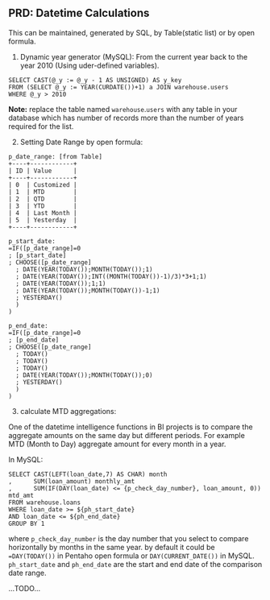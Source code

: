 ## PRD: Datetime Calculations ##

This can be maintained, generated by SQL, by Table(static list) or by open formula.

1. Dynamic year generator (MySQL):
From the current year back to the year 2010 (Using uder-defined variables). 
```
SELECT CAST(@_y := @_y - 1 AS UNSIGNED) AS y_key
FROM (SELECT @_y := YEAR(CURDATE())+1) a JOIN warehouse.users
WHERE @_y > 2010
```
**Note:** replace the table named `warehouse`.`users` with any table in your database
which has number of records more than the number of years required for the list.

2. Setting Date Range by open formula:
```
p_date_range: [from Table]
+----+------------+
| ID | Value      |
+----+------------+
| 0  | Customized |
| 1  | MTD        |
| 2  | QTD        |
| 3  | YTD        |
| 4  | Last Month |
| 5  | Yesterday  |
+----+------------+

p_start_date:
=IF([p_date_range]=0
; [p_start_date]
; CHOOSE([p_date_range]
  ; DATE(YEAR(TODAY());MONTH(TODAY());1)
  ; DATE(YEAR(TODAY());INT((MONTH(TODAY())-1)/3)*3+1;1)
  ; DATE(YEAR(TODAY());1;1)
  ; DATE(YEAR(TODAY());MONTH(TODAY())-1;1)
  ; YESTERDAY()
  )
)

p_end_date:
=IF([p_date_range]=0
; [p_end_date]
; CHOOSE([p_date_range]
  ; TODAY()
  ; TODAY()
  ; TODAY()
  ; DATE(YEAR(TODAY());MONTH(TODAY());0)
  ; YESTERDAY()
  )
)
```

3. calculate MTD aggregations:

One of the datetime intelligence functions in BI projects is to compare
the aggregate amounts on the same day but different periods. For example
MTD (Month to Day) aggregate amount for every month in a year.

In MySQL:
```
SELECT CAST(LEFT(loan_date,7) AS CHAR) month
,      SUM(loan_amount) monthly_amt
,      SUM(IF(DAY(loan_date) <= {p_check_day_number}, loan_amount, 0)) mtd_amt
FROM warehouse.loans
WHERE loan_date >= ${ph_start_date}
AND loan_date <= ${ph_end_date}
GROUP BY 1
```

where `p_check_day_number` is the day number that you select to compare horizontally by months in the same year.
by default it could be `=DAY(TODAY())` in Pentaho open formula or `DAY(CURRENT_DATE())` in MySQL.
`ph_start_date` and `ph_end_date` are the start and end date of the comparison date range.


...TODO...
